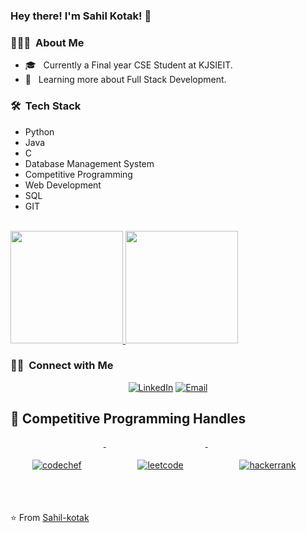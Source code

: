 ### Hey there! I'm Sahil Kotak! 👋



<h3> 👨🏻‍💻 &nbsp;About Me </h3>

- 🎓 &nbsp; Currently a Final year CSE  Student at KJSIEIT.
- 🌱 &nbsp; Learning more about Full Stack Development.

<h3> 🛠 &nbsp;Tech Stack</h3>
<ul>
<li>Python</li>
<li>Java</li>
<li>C</li>
<li>Database Management System</li>
<li>Competitive Programming</li>
<li>Web Development</li>
<li>SQL</li>
<li>GIT</li>
</ul>

<br/>

<a href="https://github.com/Sahil-kotak">
  <img height="180em" src="https://github-readme-stats.vercel.app/api?username=Sahil-kotak&theme=buefy&show_icons=true" />
  <img height="180em" src="https://github-readme-stats.vercel.app/api/top-langs/?username=Sahil-kotak&theme=buefy&layout=compact" />
</a>

<br/>

<h3> 🤝🏻 &nbsp;Connect with Me </h3>

<p align="center">
<a href="https://www.linkedin.com/in/sahil-kotak-2321051b6/"><img alt="LinkedIn" src="https://img.shields.io/badge/LinkedIn-sahil%20kotak-blue?style=flat-square&logo=linkedin"></a>
<a href="mailto:kotak.sk@somaiya.edu"><img alt="Email" src="https://img.shields.io/badge/Email-:kotak.sk@somaiya.edu.in-blue?style=flat-square&logo=gmail"></a>
</p>

## 📢 Competitive Programming Handles
<p >
   <a href="https://www.codechef.com/users/sahil_11">
    <img src="https://cp-logo.vercel.app/codechef/sahil_11" alt="codechef" style="vertical-align:top; margin:35px">
  </a>&nbsp;&nbsp;&nbsp;
   
  
  
  

  <a href="https://leetcode.com/Sahil_Kotak11/">
    <img src="https://cp-logo.vercel.app/leetcode/Sahil_Kotak11" alt="leetcode" style="vertical-align:top; margin:35px">
  </a>&nbsp;&nbsp;&nbsp;
  
  
  
  <a href="https://www.hackerrank.com/sahilkotak12345">
    <img src="https://cp-logo.vercel.app/hackerrank/sahilkotak12345" alt="hackerrank" style="vertical-align:top; margin:35px">
  </a>&nbsp;&nbsp;&nbsp;
  
  
 
 
</p>


⭐️ From [Sahil-kotak](https://github.com/Sahil-kotak)

<!--
**Sahil-kotak/Sahil-kotak** is a ✨ _special_ ✨ repository because its `README.md` (this file) appears on your GitHub profile.

Here are some ideas to get you started:

- 🔭 I’m currently working on ...
- 🌱 I’m currently learning ...
- 👯 I’m looking to collaborate on ...
- 🤔 I’m looking for help with ...
- 💬 Ask me about ...
- 📫 How to reach me: ...
- 😄 Pronouns: ...
- ⚡ Fun fact: ...
-->
